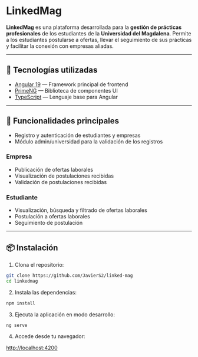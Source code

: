 # LinkedMag

**LinkedMag** es una plataforma desarrollada para la **gestión de prácticas profesionales** de los estudiantes de la **Universidad del Magdalena**. Permite a los estudiantes postularse a ofertas, llevar el seguimiento de sus prácticas y facilitar la conexión con empresas aliadas.

---

## 🚀 Tecnologías utilizadas

- [Angular 19](https://angular.io/) — Framework principal de frontend
- [PrimeNG](https://www.primefaces.org/primeng/) — Biblioteca de componentes UI
- [TypeScript](https://www.typescriptlang.org/) — Lenguaje base para Angular

---

## 🧩 Funcionalidades principales

- Registro y autenticación de estudiantes y empresas
- Módulo admin/universidad para la validación de los registros

### Empresa
- Publicación de ofertas laborales 
- Visualización de postulaciones recibidas
- Validación de postulaciones recibidas

### Estudiante
- Visualización, búsqueda y filtrado de ofertas laborales
- Postulación a ofertas laborales
- Seguimiento de postulación

---

## 📦 Instalación

1. Clona el repositorio:

```bash
git clone https://github.com/JavierS2/linked-mag
cd linkedmag
```

2. Instala las dependencias:

```bash
npm install
```

3. Ejecuta la aplicación en modo desarrollo:

```bash
ng serve
```

4. Accede desde tu navegador:

<http://localhost:4200>


